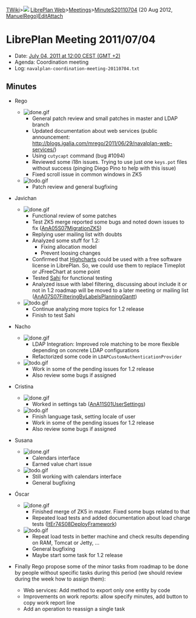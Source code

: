 [TWiki](/twiki/Main/WebHome)&gt;![](/twiki/TWiki/TWikiDocGraphics/web-bg-small.gif) [LibrePlan Web](/twiki/LibrePlan/WebHome)&gt;[Meetings](/twiki/LibrePlan/Meetings)&gt;[MinuteS20110704](http://wiki.libreplan-enterprise.com/twiki/LibrePlan/MinuteS20110704 "Topic revision: 2 (20 Aug 2012 - 09:52:56)") (20 Aug 2012, [ManuelRego](/twiki/Main/ManuelRego))[Edit](http://wiki.libreplan-enterprise.com/twiki/bin/edit/LibrePlan/MinuteS20110704?t=1520337954 "Edit this topic text")[Attach](/twiki/bin/attach/LibrePlan/MinuteS20110704 "Attach an image or document to this topic")

 LibrePlan Meeting 2011/07/04
============================================================================================================================

-   Date: [July 04, 2011 at 12:00 CEST (GMT +2)](http://www.timeanddate.com/worldclock/fixedtime.html?day=04&month=7&year=2011&hour=12&min=0&sec=0&p1=48)
-   Agenda: Coordination meeting
-   Log: `navalplan-coordination-meeting-20110704.txt`

 Minutes
----------------------------------

-   Rego
    -   ![done.gif](/twiki/TWiki/TWikiDocGraphics/done.gif)
        -   General patch review and small patches in master and LDAP branch
        -   Updated documentation about web services (public announcement: <http://blogs.igalia.com/mrego/2011/06/29/navalplan-web-services/>)
        -   Using `cutycapt` command (bug \#1094)
        -   Reviewed some i18n issues. Trying to use just one `keys.pot` files without success (pinging Diego Pino to help with this issue)
        -   Fixed scroll issue in common windows in ZK5
    -   ![todo.gif](/twiki/TWiki/TWikiDocGraphics/todo.gif)
        -   Patch review and general bugfixing

-   Javichan
    -   ![done.gif](/twiki/TWiki/TWikiDocGraphics/done.gif)
        -   Functional review of some patches
        -   Test ZK5 merge reported some bugs and noted down issues to fix ([AnA05S07MigrationZK5](/twiki/LibrePlan/AnA05S07MigrationZK5))
        -   Replying user mailing list with doubts
        -   Analyzed some stuff for 1.2:
            -   Fixing allocation model
            -   Prevent loosing changes
        -   Confirmed that [Highcharts](http://www.highcharts.com/) could be used with a free software license in LibrePlan. So, we could use them to replace Timeplot or JFreeChart at some point
        -   Tested [Sahi](http://sahi.co.in/w/) for functional testing
        -   Analyzed issue with label filtering, discussing about include it or not in 1.2 roadmap will be moved to a later meeting or mailing list ([AnA07S07FilteringByLabelsPlanningGantt](/twiki/LibrePlan/AnA07S07FilteringByLabelsPlanningGantt))
    -   ![todo.gif](/twiki/TWiki/TWikiDocGraphics/todo.gif)
        -   Continue analyzing more topics for 1.2 release
        -   Finish to test Sahi

-   Nacho
    -   ![done.gif](/twiki/TWiki/TWikiDocGraphics/done.gif)
        -   LDAP Integration: Improved role matching to be more flexible depending on concrete LDAP configurations
        -   Refactorized some code in `LDAPCustomAuthenticationProvider`
    -   ![todo.gif](/twiki/TWiki/TWikiDocGraphics/todo.gif)
        -   Work in some of the pending issues for 1.2 release
        -   Also review some bugs if assigned

-   Cristina
    -   ![done.gif](/twiki/TWiki/TWikiDocGraphics/done.gif)
        -   Worked in settings tab ([AnA11S01UserSettings](/twiki/LibrePlan/AnA11S01UserSettings))
    -   ![todo.gif](/twiki/TWiki/TWikiDocGraphics/todo.gif)
        -   Finish language task, setting locale of user
        -   Work in some of the pending issues for 1.2 release
        -   Also review some bugs if assigned

-   Susana
    -   ![done.gif](/twiki/TWiki/TWikiDocGraphics/done.gif)
        -   Calendars interface
        -   Earned value chart issue
    -   ![todo.gif](/twiki/TWiki/TWikiDocGraphics/todo.gif)
        -   Still working with calendars interface
        -   General bugfixing

-   Óscar
    -   ![done.gif](/twiki/TWiki/TWikiDocGraphics/done.gif)
        -   Finished merge of ZK5 in master. Fixed some bugs related to that
        -   Repeated load tests and added documentation about load charge tests ([ItEr74S08DeployFramework](/twiki/LibrePlan/ItEr74S08DeployFramework))
    -   ![todo.gif](/twiki/TWiki/TWikiDocGraphics/todo.gif)
        -   Repeat load tests in better machine and check results depending on RAM, Tomcat or Jetty, ...
        -   General bugfixing
        -   Maybe start some task for 1.2 release

-   Finally Rego propose some of the minor tasks from roadmap to be done by people without specific tasks during this period (we should review during the week how to assign them):
    -   Web services: Add method to export only one entity by code
    -   Improvements on work reports: allow specify minutes, add button to copy work report line
    -   Add an operation to reassign a single task

